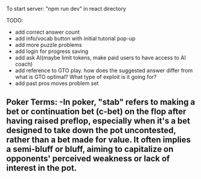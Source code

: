 To start server: 
"npm run dev" in react directory

TODO:
- add correct answer count
- add info/vocab button with initial tutorial pop-up
- add more puzzle problems
- add login for progress saving
- add ask AI(maybe limit tokens, make paid users to have access to AI coach)
- add reference to GTO play. how does the suggested answer differ from what is GTO optimal? What type of exploit is it going for?
- add past pros moves problem set

Poker Terms:
-In poker, "stab" refers to making a bet or continuation bet (c-bet) on the flop after having raised preflop, especially when it's a bet designed to take down the pot uncontested, rather than a bet made for value. It often implies a semi-bluff or bluff, aiming to capitalize on opponents' perceived weakness or lack of interest in the pot. 
-
